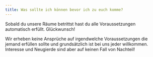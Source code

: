 ```yaml
---
title: Was sollte ich können bevor ich zu euch komme?
---
```

Sobald du unsere Räume betrittst hast du alle Voraussetzungen automatisch erfüllt. Glückwunsch!

Wir erheben keine Ansprüche auf irgendwelche Voraussetzungen die jemand erfüllen sollte und grundsätzlich ist bei uns jeder willkommen. Interesse und Neugierde sind aber auf keinen Fall von Nachteil!
